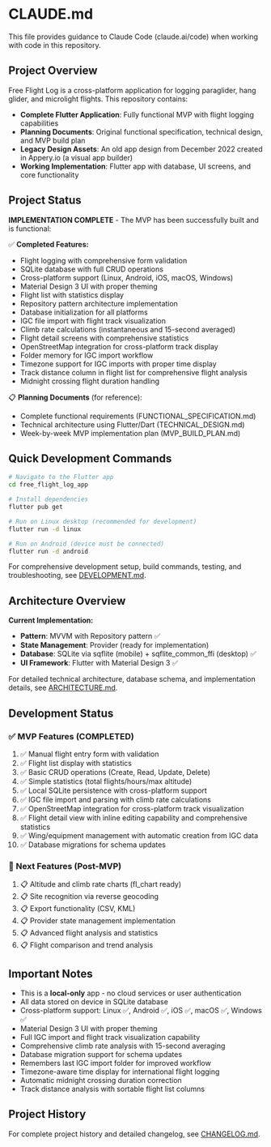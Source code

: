 # CLAUDE.md

This file provides guidance to Claude Code (claude.ai/code) when working with code in this repository.

## Project Overview

Free Flight Log is a cross-platform application for logging paraglider, hang glider, and microlight flights. This repository contains:

- **Complete Flutter Application**: Fully functional MVP with flight logging capabilities
- **Planning Documents**: Original functional specification, technical design, and MVP build plan
- **Legacy Design Assets**: An old app design from December 2022 created in Appery.io (a visual app builder)
- **Working Implementation**: Flutter app with database, UI screens, and core functionality

## Project Status

**IMPLEMENTATION COMPLETE** - The MVP has been successfully built and is functional:

✅ **Completed Features:**
- Flight logging with comprehensive form validation
- SQLite database with full CRUD operations
- Cross-platform support (Linux, Android, iOS, macOS, Windows)
- Material Design 3 UI with proper theming
- Flight list with statistics display
- Repository pattern architecture implementation
- Database initialization for all platforms
- IGC file import with flight track visualization
- Climb rate calculations (instantaneous and 15-second averaged)
- Flight detail screens with comprehensive statistics
- OpenStreetMap integration for cross-platform track display
- Folder memory for IGC import workflow
- Timezone support for IGC imports with proper time display
- Track distance column in flight list for comprehensive flight analysis
- Midnight crossing flight duration handling

📋 **Planning Documents** (for reference):
- Complete functional requirements (FUNCTIONAL_SPECIFICATION.md)
- Technical architecture using Flutter/Dart (TECHNICAL_DESIGN.md)
- Week-by-week MVP implementation plan (MVP_BUILD_PLAN.md)

## Quick Development Commands

```bash
# Navigate to the Flutter app
cd free_flight_log_app

# Install dependencies
flutter pub get

# Run on Linux desktop (recommended for development)
flutter run -d linux

# Run on Android (device must be connected)
flutter run -d android
```

For comprehensive development setup, build commands, testing, and troubleshooting, see [DEVELOPMENT.md](DEVELOPMENT.md).

## Architecture Overview

**Current Implementation:**
- **Pattern**: MVVM with Repository pattern ✅
- **State Management**: Provider (ready for implementation) 
- **Database**: SQLite via sqflite (mobile) + sqflite_common_ffi (desktop) ✅
- **UI Framework**: Flutter with Material Design 3 ✅

For detailed technical architecture, database schema, and implementation details, see [ARCHITECTURE.md](ARCHITECTURE.md).

## Development Status

### ✅ MVP Features (COMPLETED)
1. ✅ Manual flight entry form with validation
2. ✅ Flight list display with statistics
3. ✅ Basic CRUD operations (Create, Read, Update, Delete)
4. ✅ Simple statistics (total flights/hours/max altitude)
5. ✅ Local SQLite persistence with cross-platform support
6. ✅ IGC file import and parsing with climb rate calculations
7. ✅ OpenStreetMap integration for cross-platform track visualization
8. ✅ Flight detail view with inline editing capability and comprehensive statistics
9. ✅ Wing/equipment management with automatic creation from IGC data
10. ✅ Database migrations for schema updates

### 🚀 Next Features (Post-MVP)
1. 📋 Altitude and climb rate charts (fl_chart ready)
2. 📋 Site recognition via reverse geocoding
3. 📋 Export functionality (CSV, KML)
4. 📋 Provider state management implementation
5. 📋 Advanced flight analysis and statistics
6. 📋 Flight comparison and trend analysis

## Important Notes

- This is a **local-only** app - no cloud services or user authentication
- All data stored on device in SQLite database
- Cross-platform support: Linux ✅, Android ✅, iOS ✅, macOS ✅, Windows ✅
- Material Design 3 UI with proper theming
- Full IGC import and flight track visualization capability
- Comprehensive climb rate analysis with 15-second averaging
- Database migration support for schema updates
- Remembers last IGC import folder for improved workflow
- Timezone-aware time display for international flight logging
- Automatic midnight crossing duration correction
- Track distance analysis with sortable flight list columns

## Project History

For complete project history and detailed changelog, see [CHANGELOG.md](CHANGELOG.md).